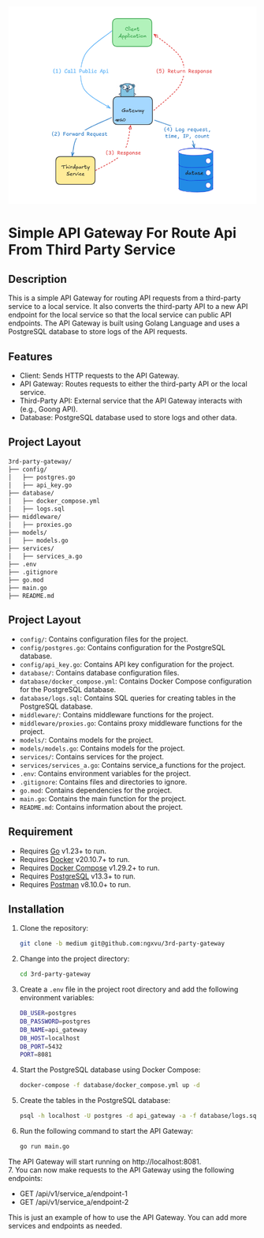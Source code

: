 ![img_1.png](flowchart.png)

Simple API Gateway For Route Api From Third Party Service
==================================
## Description
This is a simple API Gateway for routing API requests from a third-party service to a local service.
It also converts the third-party API to a new API endpoint for the local service so that the local service can public API endpoints.
The API Gateway is built using Golang Language and uses a PostgreSQL database to store logs of the API requests.

## Features
- Client: Sends HTTP requests to the API Gateway.
- API Gateway: Routes requests to either the third-party API or the local service.
- Third-Party API: External service that the API Gateway interacts with (e.g., Goong API).
- Database: PostgreSQL database used to store logs and other data.

## Project Layout
```
3rd-party-gateway/
├── config/
│   ├── postgres.go
│   ├── api_key.go
├── database/
│   ├── docker_compose.yml
│   ├── logs.sql
├── middleware/
│   ├── proxies.go
├── models/
│   ├── models.go
├── services/
│   ├── services_a.go
├── .env
├── .gitignore
├── go.mod
├── main.go
├── README.md
```

## Project Layout
- `config/`: Contains configuration files for the project.
- `config/postgres.go`: Contains configuration for the PostgreSQL database.
- `config/api_key.go`: Contains API key configuration for the project.
- `database/`: Contains database configuration files.
- `database/docker_compose.yml`: Contains Docker Compose configuration for the PostgreSQL database.
- `database/logs.sql`: Contains SQL queries for creating tables in the PostgreSQL database.
- `middleware/`: Contains middleware functions for the project.
- `middleware/proxies.go`: Contains proxy middleware functions for the project.
- `models/`: Contains models for the project.
- `models/models.go`: Contains models for the project.
- `services/`: Contains services for the project.
- `services/services_a.go`: Contains service_a functions for the project.
- `.env`: Contains environment variables for the project.
- `.gitignore`: Contains files and directories to ignore.
- `go.mod`: Contains dependencies for the project.
- `main.go`: Contains the main function for the project.
- `README.md`: Contains information about the project.

## Requirement
- Requires [Go](https://golang.org/dl/) v1.23+ to run.
- Requires [Docker](https://docs.docker.com/get-docker/) v20.10.7+ to run.
- Requires [Docker Compose](https://docs.docker.com/compose/install/) v1.29.2+ to run.
- Requires [PostgreSQL](https://www.postgresql.org/download/) v13.3+ to run.
- Requires [Postman](https://www.postman.com/downloads/) v8.10.0+ to run.

## Installation
1. Clone the repository:
   ```bash
   git clone -b medium git@github.com:ngxvu/3rd-party-gateway
    ```
2. Change into the project directory:
   ```bash
   cd 3rd-party-gateway
   ```

3. Create a `.env` file in the project root directory and add the following environment variables:
   ```bash
   DB_USER=postgres
   DB_PASSWORD=postgres
   DB_NAME=api_gateway
   DB_HOST=localhost
   DB_PORT=5432
   PORT=8081
    ```
4. Start the PostgreSQL database using Docker Compose:  
   ```bash
   docker-compose -f database/docker_compose.yml up -d
    ```
5. Create the tables in the PostgreSQL database:
   ```bash
   psql -h localhost -U postgres -d api_gateway -a -f database/logs.sql
    ```
6. Run the following command to start the API Gateway:
   ```bash
   go run main.go
   ```
The API Gateway will start running on http://localhost:8081.  
   7. You can now make requests to the API Gateway using the following endpoints:  
   - GET /api/v1/service_a/endpoint-1
   - GET /api/v1/service_a/endpoint-2
   
This is just an example of how to use the API Gateway. You can add more services and endpoints as needed.
